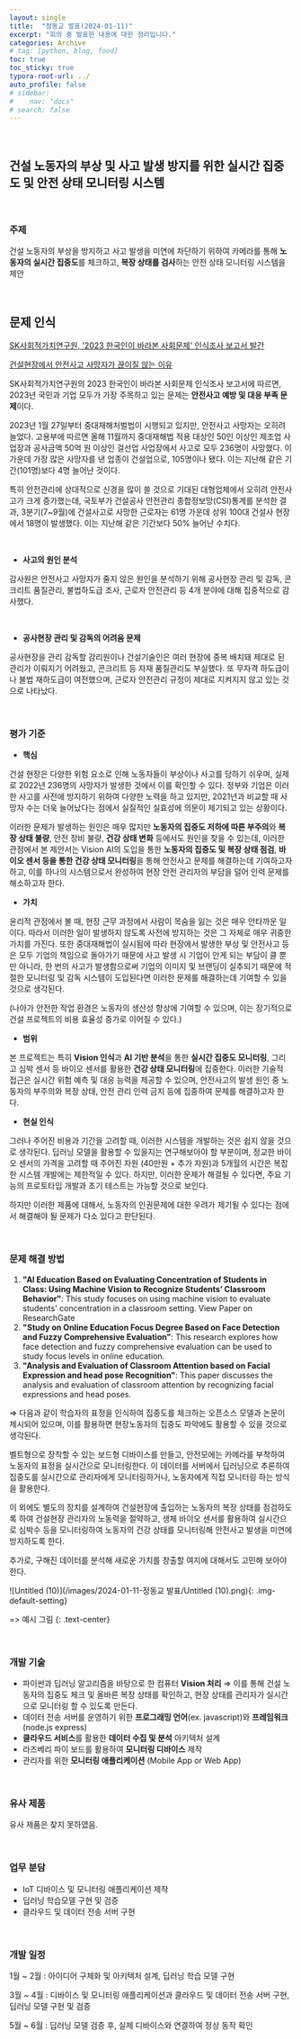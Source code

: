 ```yaml
---
layout: single
title:  "정동교 발표(2024-01-11)"
excerpt: "회의 중 발표한 내용에 대한 정리입니다."
categories: Archive
# tag: [python, blog, food]
toc: true
toc_sticky: true
typora-root-url: ../
auto_profile: false
# sidebar:
#    nav: "docs"
# search: false
---
```


<br/>

## 건설 노동자의 부상 및 사고 발생 방지를 위한 실시간 집중도 및 안전 상태 모니터링 시스템

<br/>

### 주제

건설 노동자의 부상을 방지하고 사고 발생을 미연에 차단하기 위하여 카메라를 통해 **노동자의 실시간 집중도**를 체크하고, **복장 상태를 검사**하는 안전 상태 모니터링 시스템을 제안

<br/>

## 문제 인식

[SK사회적가치연구원, '2023 한국인이 바라본 사회문제' 인식조사 보고서 발간](https://www.lifein.news/news/articleView.html?idxno=16128)

[건설현장에서 안전사고 사망자가 끊이질 않는 이유](https://www.donga.com/news/Society/article/all/20221212/116959240/1)

SK사회적가치연구원의 2023 한국인이 바라본 사회문제 인식조사 보고서에 따르면, 2023년 국민과 기업 모두가 가장 주목하고 있는 문제는 **안전사고 예방 및 대응 부족 문제**이다.

2023년 1월 27일부터 중대재해처벌법이 시행되고 있지만, 안전사고 사망자는 오히려 늘었다. 고용부에 따르면 올해 11월까지 중대재해법 적용 대상인 50인 이상인 제조업 사업장과 공사금액 50억 원 이상인 걸선업 사업장에서 사고로 모두 236명이 사망했다. 이 가운데 가장 많은 사망자를 낸 업종이 건설업으로, 105명이나 됐다. 이는 지난해 같은 기간(101명)보다 4명 늘어난 것이다.

특히 안전관리에 상대적으로 신경을 많이 쓸 것으로 기대된 대형업체에서 오히려 안전사고가 크게 증가했는데, 국토부가 건설공사 안전관리 종합정보망(CSI)통계를 분석한 결과, 3분기(7~9월)에 건설사고로 사망한 근로자는 61명 가운데 상위 100대 건설사 현장에서 18명이 발생했다. 이는 지난해 같은 기간보다 50% 늘어난 수치다.

<br/>


- **사고의 원인 분석**

감사원은 안전사고 사망자가 줄지 않은 원인을 분석하기 위해 공사현장 관리 및 감독, 콘크리트 품질관리, 불법하도급 조사, 근로자 안전관리 등 4개 분야에 대해 집중적으로 감사했다.

<br/>


- **공사현장 관리 및 감독의 어려움 문제**

공사현장을 관리 감독할 감리원이나 건설기술인은 여러 현장에 중복 배치돼 제대로 된 관리가 이뤄지기 어려웠고, 콘크리트 등 자재 품질관리도 부실했다. 또 무자격 하도급이나 불법 재하도급이 여전했으며, 근로자 안전관리 규정이 제대로 지켜지지 않고 있는 것으로 나타났다.

<br/>

### 평가 기준

- **핵심**

건설 현장은 다양한 위험 요소로 인해 노동자들이 부상이나 사고를 당하기 쉬우며, 실제로 2022년 236명의 사망자가 발생한 것에서 이를 확인할 수 있다. 정부와 기업은 이러한 사고를 사전에 방지하기 위하여 다양한 노력을 하고 있지만, 2021년과 비교할 때 사망자 수는 더욱 늘어났다는 점에서 실질적인 실효성에 의문이 제기되고 있는 상황이다. 

이러한 문제가 발생하는 원인은 매우 많지만 **노동자의 집중도 저하에 따른 부주의**와 **복장 상태 불량**, 안전 장비 불량, **건강 상태 변화** 등에서도 원인을 찾을 수 있는데, 이러한 관점에서 본 제안서는 Vision AI의 도입을 통한 **노동자의 집중도 및 복장 상태 점검**, **바이오 센서 등을 통한 건강 상태 모니터링**을 통해 안전사고 문제를 해결하는데 기여하고자 하고, 이를 하나의 시스템으로서 완성하여 현장 안전 관리자의 부담을 덜어 인력 문제를 해소하고자 한다.

- **가치**

윤리적 관점에서 볼 때, 현장 근무 과정에서 사람이 목숨을 잃는 것은 매우 안타까운 일이다. 따라서 이러한 일이 발생하지 않도록 사전에 방지하는 것은 그 자체로 매우 귀중한 가치를 가진다. 또한 중대재해법이 실시됨에 따라 현장에서 발생한 부상 및 안전사고 등은 모두 기업의 책임으로 돌아가기 때문에 사고 발생 시 기업이 안게 되는 부담이 클 뿐만 아니라, 한 번의 사고가 발생함으로써 기업의 이미지 및 브랜딩이 실추되기 때문에 적절한 모니터링 및 감독 시스템이 도입된다면 이러한 문제를 해결하는데 기여할 수 있을 것으로 생각된다.

(나아가 안전한 작업 환경은 노동자의 생산성 향상에 기여할 수 있으며, 이는 장기적으로 건설 프로젝트의 비용 효율성 증가로 이어질 수 있다.)

- **범위**

본 프로젝트는 특히 **Vision 인식**과 **AI 기반 분석**을 통한 **실시간 집중도 모니터링**, 그리고 심박 센서 등 바이오 센서를 활용한 **건강 상태 모니터링**에 집중한다. 이러한 기술적 접근은 실시간 위험 예측 및 대응 능력을 제공할 수 있으며, 안전사고의 발생 원인 중 노동자의 부주의와 복장 상태, 안전 관리 인력 금지 등에 집중하여 문제를 해결하고자 한다.

- **현실 인식**

그러나 주어진 비용과 기간을 고려할 때, 이러한 시스템을 개발하는 것은 쉽지 않을 것으로 생각된다. 딥러닝 모델을 활용할 수 있을지는 연구해보아야 할 부분이며, 정교한 바이오 센서의 가격을 고려할 때 주어진 자원 (40만원 + 추가 자원)과 5개월의 시간은 복잡한 시스템 개발에는 제한적일 수 있다. 하지만, 이러한 문제가 해결될 수 있다면, 주요 기능의 프로토타입 개발과 초기 테스트는 가능할 것으로 보인다.

하지만 이러한 제품에 대해서, 노동자의 인권문제에 대한 우려가 제기될 수 있다는 점에서 해결해야 될 문제가 다소 있다고 판단된다.

<br/>

### 문제 해결 방법

1. **"AI Education Based on Evaluating Concentration of Students in Class: Using Machine Vision to Recognize Students’ Classroom Behavior"**: This study focuses on using machine vision to evaluate students' concentration in a classroom setting. View Paper on ResearchGate
2. **"Study on Online Education Focus Degree Based on Face Detection and Fuzzy Comprehensive Evaluation"**: This research explores how face detection and fuzzy comprehensive evaluation can be used to study focus levels in online education.
3. **"Analysis and Evaluation of Classroom Attention based on Facial Expression and head pose Recognition"**: This paper discusses the analysis and evaluation of classroom attention by recognizing facial expressions and head poses.

⇒ 다음과 같이 학습자의 표정을 인식하여 집중도를 체크하는 오픈소스 모델과 논문이 제시되어 있으며, 이를 활용하면 현장노동자의 집중도 파악에도 활용할 수 있을 것으로 생각된다.

벨트형으로 장착할 수 있는 보드형 디바이스를 만들고, 안전모에는 카메라를 부착하여 노동자의 표정을 실시간으로 모니터링한다. 이 데이터를 서버에서 딥러닝으로 추론하여 집중도를 실시간으로 관리자에게 모니터링하거나, 노동자에게 직접 모니터링 하는 방식을 활용한다.

이 외에도 별도의 장치를 설계하여 건설현장에 출입하는 노동자의 복장 상태를 점검하도록 하여 건설현장 관리자의 노동력을 절약하고, 생체 바이오 센서를 활용하여 실시간으로 심박수 등을 모니터링하여 노동자의 건강 상태를 모니터링해 안전사고 발생을 미연에 방지하도록 한다.

추가로, 구해진 데이터를 분석해 새로운 가치를 창출할 여지에 대해서도 고민해 보아야 한다.

![Untitled (10)](/images/2024-01-11-정동교 발표/Untitled (10).png){: .img-default-setting}

=> 예시 그림
{: .text-center}

<br/>

### 개발 기술

- 파이썬과 딥러닝 알고리즘을 바탕으로 한 컴퓨터 **Vision 처리** ⇒ 이를 통해 건설 노동자의 집중도 체크 및 올바른 복장 상태를 확인하고, 현장 상태를 관리자가 실시간으로 모니터링 할 수 있도록 만든다.
- 데이터 전송 서버를 운영하기 위한 **프로그래밍 언어**(ex. javascript)와 **프레임워크**(node.js express)
- **클라우드 서비스**를 활용한 **데이터 수집 및 분석** 아키텍처 설계
- 라즈베리 파이 보드를 활용하여 **모니터링 디바이스** 제작
- 관리자를 위한 **모니터링 애플리케이션** (Mobile App or Web App)

<br/>

### 유사 제품

유사 제품은 찾지 못하였음.

<br/>

### 업무 분담

- IoT 디바이스 및 모니터링 애플리케이션 제작
- 딥러닝 학습모델 구현 및 검증
- 클라우드 및 데이터 전송 서버 구현

<br/>

### 개발 일정

1월 ~ 2월 : 아이디어 구체화 및 아키텍처 설계, 딥러닝 학습 모델 구현

3월 ~ 4월 : 디바이스 및 모니터링 애플리케이션과 클라우드 및 데이터 전송 서버 구현, 딥러닝 모델 구현 및 검증

5월 ~ 6월 : 딥러닝 모델 검증 후, 실제 디바이스와 연결하여 정상 동작 확인

<br/>